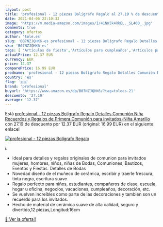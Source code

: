 ```yaml
---
layout: post
title: 'profesional - 12 piezas Bolígrafo Regalo al 27.19 % de descuento'
date: 2021-04-06 22:10:33
image: 'https://m.media-amazon.com/images/I/41NWJk4RkEL._SL400_.jpg'
comments: true
category: ofertas
author: 'tole.es'
slug: 'B07NZJQHK6-es profesional - 12 piezas Bolígrafo Regalo Detalles Comunión...'
sku: 'B07NZJQHK6-es'
tags: [ 'Artículos de fiesta','Artículos para cumpleaños','Artículos para fiestas','Costura y manualidades','Hogar y cocina','Materiales para manualidades','bolígrafo','profesional', ]
actualPrice: 12.37 EUR
currency: EUR
price: 12.37
comparePrice: 16.99 EUR
prodname: 'profesional - 12 piezas Bolígrafo Regalo Detalles Comunión Niña Recuerdos y Regalos de Primera Comunión para invitados-Niña Amarillo'
country: 'es'
flag: '🇪🇸'
brand: 'profesional'
buyurl: 'https://www.amazon.es/dp/B07NZJQHK6/?tag=tolees-21'
descuento: '27.19'
average: '12.37'
---
```


Está [profesional - 12 piezas Bolígrafo Regalo Detalles Comunión Niña Recuerdos y Regalos de Primera Comunión para invitados-Niña Amarillo](https://www.amazon.es/dp/B07NZJQHK6/?tag=tolees-21) con 27.19 de descuento por 12.37 EUR (original: 16.99 EUR) en el siguiente enlace!

[![profesional - 12 piezas Bolígrafo Regalo](https://m.media-amazon.com/images/I/41NWJk4RkEL._SL400_.jpg)](https://www.amazon.es/dp/B07NZJQHK6/?tag=tolees-21)

ℹ️:

- Ideal para detalles y regalos originales de comunion para invitados mujeres, hombres, niños, niñas de Bodas, Comuniones, Bautizos, Eventos y Fiestas. Detalles de Bodas
- Novedad diseño de el muñeco de cerámica, escribir y traerle frescura, tinta negra, escritura suave
- Regalo perfecto para niños, estudiantes, compañeros de clase, escuela, hogar u oficina, negocios, vacaciones, cumpleaños, decoración, etc.
- Se vuelven increíbles como parte de las decoraciones y también son un recuerdo para los invitados.
- Hecho de material de cerámica suave de alta calidad, seguro y divertido,12 piezas,Longitud:16cm

[🛒 Ver la oferta!!](https://www.amazon.es/dp/B07NZJQHK6/?tag=tolees-21)
